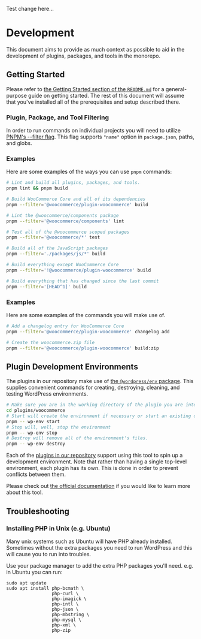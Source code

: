 Test change here...


# Development

This document aims to provide as much context as possible to aid in the development of plugins, packages, and tools in the monorepo.

## Getting Started

Please refer to [the Getting Started section of the `README.md`](README.md#getting-started) for a general-purpose guide on getting started. The rest of this document will assume that you've installed all of the prerequisites and setup described there.

### Plugin, Package, and Tool Filtering

In order to run commands on individual projects you will need to utilize [PNPM's --filter flag](https://pnpm.io/filtering). This flag supports `"name"` option in `package.json`, paths, and globs.

### Examples

Here are some examples of the ways you can use `pnpm` commands:

```bash
# Lint and build all plugins, packages, and tools.
pnpm lint && pnpm build

# Build WooCommerce Core and all of its dependencies
pnpm --filter='@woocommerce/plugin-woocommerce' build

# Lint the @woocommerce/components package
pnpm --filter='@woocommerce/components' lint

# Test all of the @woocommerce scoped packages
pnpm --filter='@woocommerce/*' test

# Build all of the JavaScript packages
pnpm --filter='./packages/js/*' build

# Build everything except WooCommerce Core
pnpm --filter='!@woocommerce/plugin-woocommerce' build

# Build everything that has changed since the last commit
pnpm --filter='[HEAD^1]' build
```

### Examples

Here are some examples of the commands you will make use of.

```bash
# Add a changelog entry for WooCommerce Core
pnpm --filter='@woocommerce/plugin-woocommerce' changelog add

# Create the woocommerce.zip file
pnpm --filter='@woocommerce/plugin-woocommerce' build:zip
```

## Plugin Development Environments

The plugins in our repository make use of [the `@wordpress/env` package](https://developer.wordpress.org/block-editor/reference-guides/packages/packages-env/). This supplies convenient commands for creating, destroying, cleaning, and testing WordPress environments.

```bash
# Make sure you are in the working directory of the plugin you are interested in setting up the environment for
cd plugins/woocommerce
# Start will create the environment if necessary or start an existing one
pnpm -- wp-env start
# Stop will, well, stop the environment
pnpm -- wp-env stop
# Destroy will remove all of the environment's files.
pnpm -- wp-env destroy
```

Each of the [plugins in our repository](plugins) support using this tool to spin up a development environment. Note that rather than having a single top-level environment, each plugin has its own. This is done in order to prevent conflicts between them.

Please check out [the official documentation](https://developer.wordpress.org/block-editor/reference-guides/packages/packages-env/) if you would like to learn more about this tool.

## Troubleshooting

### Installing PHP in Unix (e.g. Ubuntu)

Many unix systems such as Ubuntu will have PHP already installed. Sometimes without the extra packages you need to run WordPress and this will cause you to run into troubles.

Use your package manager to add the extra PHP packages you'll need.
e.g. in Ubuntu you can run:

```
sudo apt update
sudo apt install php-bcmath \
                 php-curl \
                 php-imagick \
                 php-intl \
                 php-json \
                 php-mbstring \
                 php-mysql \
                 php-xml \
                 php-zip
```

